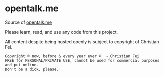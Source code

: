 opentalk.me
===========

Source of [opentalk.me](http://opentalk.me)

Please learn, read, and use any code from this project.

All content despite being hosted openly is subject to copyright of Christian Fei.

```
Copyright © now, before & every year ever ©  ~ Christian Fei
FREE for PERSONAL/PRIVATE USE, cannot be used for commercial purposes and put online.
Don't be a dick, please.
```
